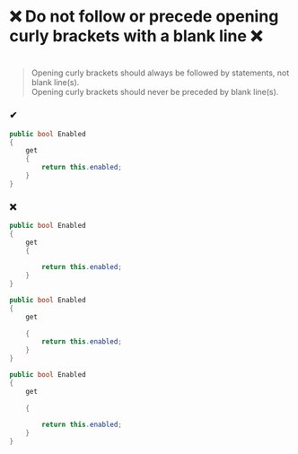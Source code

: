 # ❌ Do not follow or precede opening curly brackets with a blank line ❌
#

> Opening curly brackets should always be followed by statements, not blank line(s).  
> Opening curly brackets should never be preceded by blank line(s).

### ✔
``` csharp
public bool Enabled
{
    get
    {
        return this.enabled;
    }
}
```

### ❌ 
``` csharp
public bool Enabled
{
    get
    {
    
        return this.enabled;
    }
}
```
``` csharp
public bool Enabled
{
    get
    
    {
        return this.enabled;
    }
}
```
``` csharp
public bool Enabled
{
    get
    
    {
    
        return this.enabled;
    }
}
```

